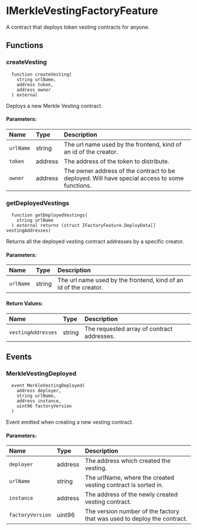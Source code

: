 # IMerkleVestingFactoryFeature

A contract that deploys token vesting contracts for anyone.



## Functions
### createVesting
```solidity
  function createVesting(
    string urlName,
    address token,
    address owner
  ) external
``` 
Deploys a new Merkle Vesting contract.


#### Parameters:
| Name | Type | Description                                                          |
| :--- | :--- | :------------------------------------------------------------------- |
|`urlName` | string | The url name used by the frontend, kind of an id of the creator.
|`token` | address | The address of the token to distribute.
|`owner` | address | The owner address of the contract to be deployed. Will have special access to some functions.

### getDeployedVestings
```solidity
  function getDeployedVestings(
    string urlName
  ) external returns (struct IFactoryFeature.DeployData[] vestingAddresses)
``` 
Returns all the deployed vesting contract addresses by a specific creator.


#### Parameters:
| Name | Type | Description                                                          |
| :--- | :--- | :------------------------------------------------------------------- |
|`urlName` | string | The url name used by the frontend, kind of an id of the creator.

#### Return Values:
| Name                           | Type          | Description                                                                  |
| :----------------------------- | :------------ | :--------------------------------------------------------------------------- |
|`vestingAddresses`| string | The requested array of contract addresses.

## Events
### MerkleVestingDeployed
```solidity
  event MerkleVestingDeployed(
    address deployer,
    string urlName,
    address instance,
    uint96 factoryVersion
  )
```
Event emitted when creating a new vesting contract.


#### Parameters:
| Name                           | Type          | Description                                    |
| :----------------------------- | :------------ | :--------------------------------------------- |
|`deployer`| address | The address which created the vesting.
|`urlName`| string | The urlName, where the created vesting contract is sorted in.
|`instance`| address | The address of the newly created vesting contract.
|`factoryVersion`| uint96 | The version number of the factory that was used to deploy the contract.




